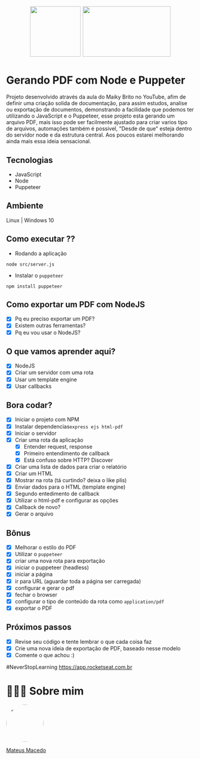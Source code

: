 <h1 align="center">
<img src="https://img.icons8.com/ios/452/pdf.png" width="135" height="135">
<img src="https://www.pinclipart.com/picdir/middle/157-1575151_puppeteer-for-firefox-released-google-puppeteer-clipart.png" width="234.78" height="135">
</h1>

# Gerando PDF com Node e Puppeter

Projeto desenvolvido através da aula do Maiky Brito no YouTube, afim de definir uma criação solida de documentação, para assim estudos, analise ou exportação de documentos, demonstrando a facilidade que podemos ter utilizando o JavaScript e o Puppeteer, esse projeto esta gerando um arquivo PDF, mais isso pode ser facilmente ajustado para criar varios tipo de arquivos, automações também é possivel, "Desde de que" esteja dentro do servidor node e da estrutura central. Aos poucos estarei melhorando ainda mais essa ideia sensacional.

## Tecnologias 
- JavaScript
- Node
- Puppeteer

## Ambiente
Linux | Windows 10

## Como executar ??
- Rodando a aplicação 
```
node src/server.js
```

- Instalar o `puppeteer`
```
npm install puppeteer
```

## Como exportar um PDF com NodeJS

* [x] Pq eu preciso exportar um PDF?
* [x] Existem outras ferramentas?
* [x] Pq eu vou usar o NodeJS?

## O que vamos aprender aqui?
* [x] NodeJS
* [x] Criar um servidor com uma rota
* [x] Usar um template engine
* [x] Usar callbacks

## Bora codar?
* [x] Iniciar o projeto com NPM
* [x] Instalar dependencias`express ejs html-pdf`
* [x] Iniciar o servidor
* [x] Criar uma rota da aplicação
    * [x] Entender request, response
    * [x] Primeiro entendimento de callback
    * [x] Está confuso sobre HTTP? Discover
* [x] Criar uma lista de dados para criar o relatório
* [x] Criar um HTML
* [x] Mostrar na rota (tá curtindo? deixa o like plis)
* [x] Enviar dados para o HTML (template engine)
* [x] Segundo entedimento de callback
* [x] Utilizar o html-pdf e configurar as opções
* [x] Callback de novo?
* [x] Gerar o arquivo

## Bônus

* [x] Melhorar o estilo do PDF
* [x] Utilizar o `puppeteer`
* [x] criar uma nova rota para exportação
* [x] iniciar o puppeteer (headless)
* [x] iniciar a página
* [x] ir para URL (aguardar toda a página ser carregada)
* [x] configurar e gerar o pdf
* [x] fechar o browser
* [x] configurar o tipo de conteúdo da rota como `application/pdf`
* [x] exportar o PDF

## Próximos passos

* [x] Revise seu código e tente lembrar o que cada coisa faz
* [x] Crie uma nova ideia de exportação de PDF, baseado nesse modelo
* [x] Comente o que achou :)

#NeverStopLearning
https://app.rocketseat.com.br

# 👨🏻‍🚀 Sobre mim
<a href="https://www.linkedin.com/in/mateus-macedo-937a32163/">
 <img style="border-radius:50%" width="100px; "src="https://avatars.githubusercontent.com/u/63172367?s=460&u=11fd26ea8a7f5663d7707d7ef254e4f8bfca1b05&v=4"/>
 <p>Mateus Macedo</p>
</a>
